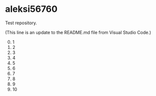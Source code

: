 # aleksi56760
Test repository.

(This line is an update to the README.md file from Visual Studio Code.)

0. 1
1. 2
2. 3
3. 4
4. 5
5. 6
6. 7
7. 8
8. 9
9. 10
